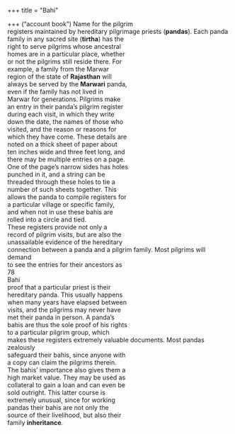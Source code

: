 +++
title = "Bahi"

+++
(“account book”) Name for the pilgrim  
registers maintained by hereditary pilgrimage priests (**pandas**). Each panda  
family in any sacred site (**tirtha**) has the  
right to serve pilgrims whose ancestral  
homes are in a particular place, whether  
or not the pilgrims still reside there. For  
example, a family from the Marwar  
region of the state of **Rajasthan** will  
always be served by the **Marwari** panda,  
even if the family has not lived in  
Marwar for generations. Pilgrims make  
an entry in their panda’s pilgrim register  
during each visit, in which they write  
down the date, the names of those who  
visited, and the reason or reasons for  
which they have come. These details are  
noted on a thick sheet of paper about  
ten inches wide and three feet long, and  
there may be multiple entries on a page.  
One of the page’s narrow sides has holes  
punched in it, and a string can be  
threaded through these holes to tie a  
number of such sheets together. This  
allows the panda to compile registers for  
a particular village or specific family,  
and when not in use these bahis are  
rolled into a circle and tied.  
These registers provide not only a  
record of pilgrim visits, but are also the  
unassailable evidence of the hereditary  
connection between a panda and a pilgrim family. Most pilgrims will demand  
to see the entries for their ancestors as  
78  
Bahi  
proof that a particular priest is their  
hereditary panda. This usually happens  
when many years have elapsed between  
visits, and the pilgrims may never have  
met their panda in person. A panda’s  
bahis are thus the sole proof of his rights  
to a particular pilgrim group, which  
makes these registers extremely valuable documents. Most pandas zealously  
safeguard their bahis, since anyone with  
a copy can claim the pilgrims therein.  
The bahis’ importance also gives them a  
high market value. They may be used as  
collateral to gain a loan and can even be  
sold outright. This latter course is  
extremely unusual, since for working  
pandas their bahis are not only the  
source of their livelihood, but also their  
family **inheritance**.